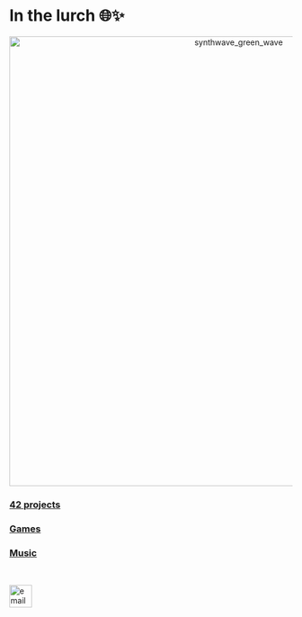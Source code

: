 <h1>In the lurch 🌐✨</h1>
<!-- <h2>About me</h2>
<p>I’m a developer with a 3-year background in C, C++, and web languages (JavaScript, TypeScript, CSS, React)</p>
<p>Since I like the creative/artistic tech side of things, I also love making <a href="https://someyear.itch.io/">videogames</a> and <a href="https://soundcloud.com/someyear">music.</a></p> -->

<div align="center">
  <img src="https://media2.giphy.com/media/v1.Y2lkPTc5MGI3NjExc2ExaDE0N2E0YTRuYXlicmVudWNuNTh4dDh6czE0aHlncW50bnpnYSZlcD12MV9pbnRlcm5hbF9naWZfYnlfaWQmY3Q9Zw/9ZsHm0z5QwSYpV7g01/giphy.gif" alt="synthwave_green_wave" width="800"/>
</div>


<!-- <br><div align="center"><br>
<img src="https://badge.mediaplus.ma/starryblue/sibrahim?1337Badge=off&UM6P=off" alt="sibrahim's 42 stats" />
<br><br><br><br>
![Top Langs](https://github-readme-stats.vercel.app/api/top-langs/?username=sidev86&langs_count=8&theme=dracula)
</div>
<br><br> -->


<h3 align="left"><a href="https://github.com/sidev86/42projects">42 projects</a></h3>
<h3 align="left"> <a href="https://someyear.itch.io/">Games</a></h3> 
<h3 align="left"> <a href="https://soundcloud.com/someyear">Music</a></h3>
<!-- <h3 align="left"><a href="https://portfolio-website-eight-xi-64.vercel.app">Portfolio Website (WIP)</a></h3> -->
<!--!<h3 align="left"><a href="https://sidev86.github.io/html-mywebsite">Website</a></h3> -->


<br>

<p align="left">


<a href="mailto:samir.ibrahim@outlook.it">
  <img src="https://img.icons8.com/ios-filled/50/377cf6/new-post.png" alt="email icon" height="40" width="40"/>
</a>

